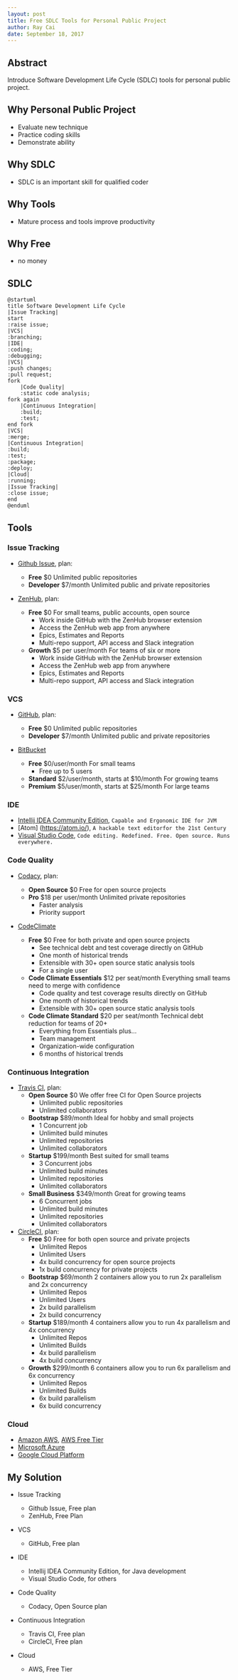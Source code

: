 ```yaml
---
layout: post
title: Free SDLC Tools for Personal Public Project
author: Ray Cai
date: September 18, 2017
---
```


## Abstract
Introduce Software Development Life Cycle (SDLC) tools for personal public project.

## Why Personal Public Project
* Evaluate new technique
* Practice coding skills
* Demonstrate ability

## Why SDLC
* SDLC is an important skill for qualified coder

## Why Tools
* Mature process and tools improve productivity

## Why Free
* no money

## SDLC
```puml
@startuml
title Software Development Life Cycle
|Issue Tracking|
start
:raise issue;
|VCS|
:branching;
|IDE|
:coding;
:debugging;
|VCS|
:push changes;
:pull request;
fork
    |Code Quality|
    :static code analysis;
fork again
    |Continuous Integration|
    :build;
    :test;
end fork
|VCS|
:merge;
|Continuous Integration|
:build;
:test;
:package;
:deploy;
|Cloud|
:running;
|Issue Tracking|
:close issue;
end
@enduml
```

## Tools

### Issue Tracking

* [Github Issue](https://github.com/issues), plan:
  * **Free** $0
  Unlimited public repositories
  * **Developer** $7/month
  Unlimited public and private repositories

* [ZenHub](https://www.zenhub.com/), plan:
  * **Free** $0
  For small teams, public accounts, open source
    * Work inside GitHub with the ZenHub browser extension
    * Access the ZenHub web app from anywhere
    * Epics, Estimates and Reports
    * Multi-repo support, API access and Slack integration
  * **Growth** $5 per user/month
  For teams of six or more
    * Work inside GitHub with the ZenHub browser extension
    * Access the ZenHub web app from anywhere
    * Epics, Estimates and Reports
    * Multi-repo support, API access and Slack integration

### VCS

* [GitHub](https://github.com), plan:
  * **Free** $0
  Unlimited public repositories
  * **Developer** $7/month
  Unlimited public and private repositories

* [BitBucket](https://bitbucket.org/)
  * **Free** $0/user/month
  For small teams
    * Free up to 5 users
  * **Standard** $2/user/month, starts at $10/month
  For growing teams
  * **Premium** $5/user/month, starts at $25/month
  For large teams

### IDE

* [Intellij IDEA Community Edition](https://www.jetbrains.com/idea/), `Capable and Ergonomic IDE for JVM`
* [Atom] (https://atom.io/), `A hackable text editorfor the 21st Century`
* [Visual Studio Code](http://code.visualstudio.com/), `Code editing. Redefined. Free. Open source. Runs everywhere.`

### Code Quality

* [Codacy](https://www.codacy.com), plan:
  * **Open Source** $0
  Free for open source projects
  * **Pro** $18 per user/month
  Unlimited private repositories
    * Faster analysis
    * Priority support

* [CodeClimate](https://codeclimate.com/)
  * **Free** $0
  Free for both private and open source projects
    * See technical debt and test coverage directly on GitHub
    * One month of historical trends
    * Extensible with 30+ open source static analysis tools
    * For a single user
  * **Code Climate Essentials** $12 per seat/month
  Everything small teams need to merge with confidence
    * Code quality and test coverage results directly on GitHub
    * One month of historical trends
    * Extensible with 30+ open source static analysis tools
  * **Code Climate Standard** $20 per seat/month
  Technical debt reduction for teams of 20+
    * Everything from Essentials plus...
    * Team management
    * Organization-wide configuration
    * 6 months of historical trends

### Continuous Integration

* [Travis CI](http://travis-ci.com/), plan:
  * **Open Source** $0
  We offer free CI for Open Source projects
    * Unlimited public repositories
    * Unlimited collaborators
  * **Bootstrap** $89/month
  Ideal for hobby and small projects
    * 1 Concurrent job
    * Unlimited build minutes
    * Unlimited repositories
    * Unlimited collaborators
  * **Startup** $199/month
  Best suited for small teams
    * 3 Concurrent jobs
    * Unlimited build minutes
    * Unlimited repositories
    * Unlimited collaborators
  * **Small Business** $349/month
  Great for growing teams
    * 6 Concurrent jobs
    * Unlimited build minutes
    * Unlimited repositories
    * Unlimited collaborators
* [CircleCI](https://circleci.com/?utm_source=github&utm_medium=partner&utm_campaign=ghmarketplace), plan:
  * **Free** $0
  Free for both open source and private projects
    * Unlimited Repos
    * Unlimited Users
    * 4x build concurrency for open source projects
    * 1x build concurrency for private projects
  * **Bootstrap** $69/month
  2 containers allow you to run 2x parallelism and 2x concurrency
    * Unlimited Repos
    * Unlimited Users
    * 2x build parallelism
    * 2x build concurrency
  * **Startup** $189/month
  4 containers allow you to run 4x parallelism and 4x concurrency
    * Unlimited Repos
    * Unlimited Builds
    * 4x build parallelism
    * 4x build concurrency
  * **Growth** $299/month
  6 containers allow you to run 6x parallelism and 6x concurrency
    * Unlimited Repos
    * Unlimited Builds
    * 6x build parallelism
    * 6x build concurrency

### Cloud

* [Amazon AWS](https://aws.amazon.com), [AWS Free Tier](https://aws.amazon.com/free/?nc1=h_ls)
* [Microsoft Azure](https://azure.microsoft.com)
* [Google Cloud Platform](https://cloud.google.com/)

## My Solution

* Issue Tracking
  * Github Issue, Free plan
  * ZenHub, Free Plan

* VCS
  * GitHub, Free plan

* IDE
  * Intellij IDEA Community Edition, for Java development
  * Visual Studio Code, for others

* Code Quality
  * Codacy, Open Source plan

* Continuous Integration
  * Travis CI, Free plan
  * CircleCI, Free plan

* Cloud
  * AWS, Free Tier

